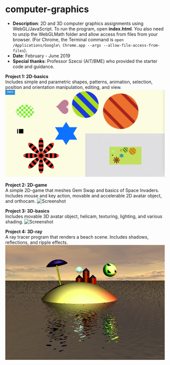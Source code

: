 # computer-graphics
* **Description**: 2D and 3D computer graphics assignments using WebGL/JavaScript. To run the program, open **index.html**. You also need to unzip the WebGLMath folder and allow access from files from your browser. (For Chrome, the Terminal command is `open /Applications/Google\ Chrome.app --args --allow-file-access-from-files`).
* **Date**: February - June 2019
* **Special thanks**: Professor Szecsi (AIT/BME) who provided the starter code and guidance.

**Project 1: 2D-basics** <br>
Includes simple and parametric shapes, patterns, animation, selection, position and orientation manipulation, editing, and view.
![Screenshot](BasicObjects.gif)

**Project 2: 2D-game** <br>
A simple 2D-game that meshes Gem Swap and basics of Space Invaders. Includes mouse and key action, movable and accelerable 2D avatar object, and orthocam.
![Screenshot](GemVader.gif)

**Project 3: 3D-basics** <br>
Includes movable 3D avatar object, helicam, texturing, lighting, and various shading.
![Screenshot](3dBasic.gif)

**Project 4: 3D-ray** <br>
A ray tracer program that renders a beach scene. Includes shadows, reflections, and ripple effects.
![Screenshot](Island.png)
